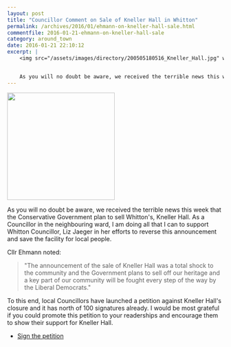 ```yaml
---
layout: post
title: "Councillor Comment on Sale of Kneller Hall in Whitton"
permalink: /archives/2016/01/ehmann-on-kneller-hall-sale.html
commentfile: 2016-01-21-ehmann-on-kneller-hall-sale
category: around_town
date: 2016-01-21 22:10:12
excerpt: |
    <img src="/assets/images/directory/200505180516_Kneller_Hall.jpg" width="150"  class="photo right"  alt="" />


    As you will no doubt be aware, we received the terrible news this week that the Conservative Government plan to sell Whitton's, Kneller Hall.
---
```


<img src="/assets/images/directory/200505180516_Kneller_Hall.jpg" width="250"  class="photo right"  alt="" />


As you will no doubt be aware, we received the terrible news this week that the Conservative Government plan to sell Whitton's, Kneller Hall. As a Councillor in the neighbouring ward, I am doing all that I can to support Whitton Councillor, Liz Jaeger in her efforts to reverse this announcement and save the facility for local people.

Cllr Ehmann noted:

> "The announcement of the sale of Kneller Hall was a total shock to the community and the Government plans to sell off our heritage and a key part of our community will be fought every step of the way by the Liberal Democrats."

To this end, local Councillors have launched a petition against Kneller Hall's closure and it has north of 100 signatures already. I would be most grateful if you could promote this petition to your readerships and encourage them to show their support for Kneller Hall.

-   [Sign the petition](http://trlibdems.org.uk/save_kneller_hall)
